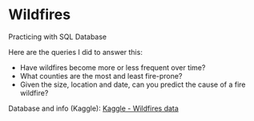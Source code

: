 # Wildfires
Practicing with SQL Database

Here are the queries I did to answer this:
- Have wildfires become more or less frequent over time?
- What counties are the most and least fire-prone?
- Given the size, location and date, can you predict the cause of a fire wildfire?



Database and info (Kaggle): [Kaggle - Wildfires data](https://www.kaggle.com/datasets/rtatman/188-million-us-wildfires)
